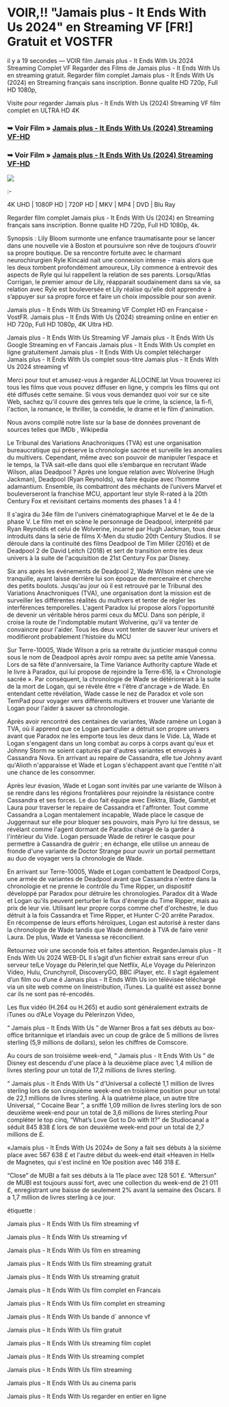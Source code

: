 # VOIR,!! "Jamais plus - It Ends With Us 2024" en Streaming VF [FR!] Gratuit et VOSTFR

il y a 19 secondes — VOIR film Jamais plus - It Ends With Us 2024 Streaming Complet VF Regarder des Films de Jamais plus - It Ends With Us en streaming gratuit. Regarder film complet Jamais plus - It Ends With Us (2024) en Streaming français sans inscription. Bonne qualite HD 720p, Full HD 1080p,

Visite pour regarder Jamais plus - It Ends With Us (2024) Streaming VF film complet en ULTRA HD 4K

### ➥ Voir Film » [Jamais plus - It Ends With Us (2024) Streaming VF-HD](https://t.co/ONUo4EHXSV)

### ➥ Voir Film » [Jamais plus - It Ends With Us (2024) Streaming VF-HD](https://t.co/ONUo4EHXSV)

<p dir="auto"><a href="https://t.co/ONUo4EHXSV" title="BLURAY" rel="nofollow"><img src="https://i.imgur.com/jhNGoEt.gif" style="max-width: 100%;"></a></p>

:-

4K UHD | 1080P HD | 720P HD | MKV | MP4 | DVD | Blu Ray

Regarder film complet Jamais plus - It Ends With Us (2024) en Streaming français sans inscription. Bonne qualite HD 720p, Full HD 1080p, 4k.

Synopsis : Lily Bloom surmonte une enfance traumatisante pour se lancer dans une nouvelle vie à Boston et poursuivre son rêve de toujours d’ouvrir sa propre boutique. De sa rencontre fortuite avec le charmant neurochirurgien Ryle Kincaid nait une connexion intense - mais alors que les deux tombent profondément amoureux, Lily commence à entrevoir des aspects de Ryle qui lui rappellent la relation de ses parents. Lorsqu’Atlas Corrigan, le premier amour de Lily, réapparait soudainement dans sa vie, sa relation avec Ryle est bouleversée et Lily réalise qu'elle doit apprendre à s’appuyer sur sa propre force et faire un choix impossible pour son avenir.

Jamais plus - It Ends With Us Streaming VF Complet HD en Française - VostFR. Jamais plus - It Ends With Us (2024) streaming online en entier en HD 720p, Full HD 1080p, 4K Ultra HD.

Jamais plus - It Ends With Us Streaming VF
Jamais plus - It Ends With Us Google Streaming en vf Fancais
Jamais plus - It Ends With Us complet en ligne gratuitement
Jamais plus - It Ends With Us complet télécharger
Jamais plus - It Ends With Us complet sous-titre
Jamais plus - It Ends With Us 2024 streaming vf

Merci pour tout et amusez-vous à regarder ALLOCINE.lat
Vous trouverez ici tous les films que vous pouvez diffuser en ligne, y compris les films qui ont été diffusés cette semaine. Si vous vous demandez quoi voir sur ce site Web, sachez qu'il couvre des genres tels que le crime, la science, la fi-fi, l'action, la romance, le thriller, la comédie, le drame et le film d'animation.

Nous avons compilé notre liste sur la base de données provenant de sources telles que IMDb , Wikipedia

Le Tribunal des Variations Anachroniques (TVA) est une organisation bureaucratique qui préserve la chronologie sacrée et surveille les anomalies du multivers. Cependant, même avec son pouvoir de manipuler l’espace et le temps, la TVA sait-elle dans quoi elle s’embarque en recrutant Wade Wilson, alias Deadpool ? Après une longue relation avec Wolverine (Hugh Jackman), Deadpool (Ryan Reynolds), va faire équipe avec l’homme adamantium. Ensemble, ils combattront des méchants de l’univers Marvel et bouleverseront la franchise MCU, apportant leur style R-rated à la 20th Century Fox et revisitant certains moments des phases 1 à 4 !

Il s'agira du 34e film de l'univers cinématographique Marvel et le 4e de la phase V. Le film met en scène le personnage de Deadpool, interprété par Ryan Reynolds et celui de Wolverine, incarné par Hugh Jackman, tous deux introduits dans la série de films X-Men du studio 20th Century Studios. Il se déroule dans la continuité des films Deadpool de Tim Miller (2016) et de Deadpool 2 de David Leitch (2018) et sert de transition entre les deux univers à la suite de l'acquisition de 21st Century Fox par Disney.

Six ans après les événements de Deadpool 2, Wade Wilson mène une vie tranquille, ayant laissé derrière lui son époque de mercenaire et cherche des petits boulots. Jusqu'au jour où il est retrouvé par le Tribunal des Variations Anachroniques (TVA), une organisation dont la mission est de surveiller les différentes réalités du multivers et tenter de régler les interférences temporelles. L'agent Paradox lui propose alors l'opportunité de devenir un véritable héros parmi ceux du MCU. Dans son périple, il croise la route de l'indomptable mutant Wolverine, qu'il va tenter de convaincre pour l'aider. Tous les deux vont tenter de sauver leur univers et modifieront probablement l'histoire du MCU

Sur Terre-10005, Wade Wilson a pris sa retraite du justicier masqué connu sous le nom de Deadpool après avoir rompu avec sa petite amie Vanessa. Lors de sa fête d'anniversaire, la Time Variance Authority capture Wade et le livre à Paradox, qui lui propose de rejoindre la Terre-616, la « Chronologie sacrée ». Par conséquent, la chronologie de Wade se détériorerait à la suite de la mort de Logan, qui se révèle être « l'être d'ancrage » de Wade. En entendant cette révélation, Wade casse le nez de Paradox et vole son TemPad pour voyager vers différents multivers et trouver une Variante de Logan pour l'aider à sauver sa chronologie.

Après avoir rencontré des centaines de variantes, Wade ramène un Logan à TVA, où il apprend que ce Logan particulier a détruit son propre univers avant que Paradox ne les emporte tous les deux dans le Vide. Là, Wade et Logan s'engagent dans un long combat au corps à corps avant qu'eux et Johnny Storm ne soient capturés par d'autres variantes et envoyés à Cassandra Nova. En arrivant au repaire de Cassandra, elle tue Johnny avant qu'Alioth n'apparaisse et Wade et Logan s'échappent avant que l'entité n'ait une chance de les consommer.

Après leur évasion, Wade et Logan sont invités par une variante de Wilson à se rendre dans les régions frontalières pour rejoindre la résistance contre Cassandra et ses forces. Le duo fait équipe avec Elektra, Blade, Gambit,et Laura pour traverser le repaire de Cassandra et l'affronter. Tout comme Cassandra a Logan mentalement incapable, Wade place le casque de Juggernaut sur elle pour bloquer ses pouvoirs, mais Pyro lui tire dessus, se révélant comme l'agent dormant de Paradox chargé de la garder à l'intérieur du Vide. Logan persuade Wade de retirer le casque pour permettre à Cassandra de guérir ; en échange, elle utilise un anneau de fronde d'une variante de Doctor Strange pour ouvrir un portail permettant au duo de voyager vers la chronologie de Wade.

En arrivant sur Terre-10005, Wade et Logan combattent le Deadpool Corps, une armée de variantes de Deadpool avant que Cassandra n'entre dans la chronologie et ne prenne le contrôle du Time Ripper, un dispositif développé par Paradox pour détruire les chronologies. Paradox dit à Wade et Logan qu'ils peuvent perturber le flux d'énergie du Time Ripper, mais au prix de leur vie. Utilisant leur propre corps comme chef d'orchestre, le duo détruit à la fois Cassandra et Time Ripper, et Hunter C-20 arrête Paradox. En récompense de leurs efforts héroïques, Logan est autorisé à rester dans la chronologie de Wade tandis que Wade demande à TVA de faire venir Laura. De plus, Wade et Vanessa se réconcilient.

Retournez voir une seconde fois et faites attention. RegarderJamais plus - It Ends With Us 2024 WEB-DL Il s’agit d’un fichier extrait sans erreur d’un serveur telLe Voyage du Pèlerin,tel que Netflix, ALe Voyage du Pèlerinzon Video, Hulu, Crunchyroll, DiscoveryGO, BBC iPlayer, etc. Il s’agit également d’un film ou d’une é Jamais plus - It Ends With Us ion télévisée téléchargé via un site web comme on lineistribution, iTunes. La qualité est assez bonne car ils ne sont pas ré-encodés.

Les flux vidéo (H.264 ou H.265) et audio sont généralement extraits de iTunes ou d’ALe Voyage du Pèlerinzon Video,

“ Jamais plus - It Ends With Us ” de Warner Bros a fait ses débuts au box-office britannique et irlandais avec un coup de grâce de 5 millions de livres sterling (5,9 millions de dollars), selon les chiffres de Comscore.

Au cours de son troisième week-end, “ Jamais plus - It Ends With Us ” de Disney est descendu d'une place à la deuxième place avec 1,4 million de livres sterling pour un total de 17,2 millions de livres sterling.

“ Jamais plus - It Ends With Us ” d'Universal a collecté 1,1 million de livres sterling lors de son cinquième week-end en troisième position pour un total de 22,1 millions de livres sterling. À la quatrième place, un autre titre Universal, “ Cocaine Bear ”, a sniffé 1,09 million de livres sterling lors de son deuxième week-end pour un total de 3,6 millions de livres sterling.Pour compléter le top cinq, “What’s Love Got to Do with It?” de Studiocanal a séduit 845 838 £ lors de son deuxième week-end pour un total de 2,7 millions de £.

«Jamais plus - It Ends With Us 2024» de Sony a fait ses débuts à la sixième place avec 567 638 £ et l'autre début du week-end était «Heaven in Hell» de Magnetes, qui s'est incliné en 10e position avec 146 318 £.

“Close” de MUBI a fait ses débuts à la 11e place avec 128 501 £. “Aftersun” de MUBI est toujours aussi fort, avec une collection du week-end de 21 011 £, enregistrant une baisse de seulement 2% avant la semaine des Oscars. Il a 1,7 million de livres sterling à ce jour.

étiquette :

Jamais plus - It Ends With Us film streaming vf

Jamais plus - It Ends With Us streaming vf

Jamais plus - It Ends With Us film en streaming

Jamais plus - It Ends With Us film streaming gratuit

Jamais plus - It Ends With Us streaming gratuit

Jamais plus - It Ends With Us film complet en Francais

Jamais plus - It Ends With Us film complet en streaming

Jamais plus - It Ends With Us bande d` annonce vf

Jamais plus - It Ends With Us film gratuit

Jamais plus - It Ends With Us streaming film coplet

Jamais plus - It Ends With Us streaming complet

Jamais plus - It Ends With Us film streaming

Jamais plus - It Ends With Us au cinema paris

Jamais plus - It Ends With Us regarder en entier en ligne
